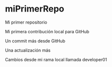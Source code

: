 # miPrimerRepo
Mi primer repositorio

Mi primera contribución local para GitHub

Un commit más desde GitHub

Una actualización más

Cambios desde mi rama local llamada developer01